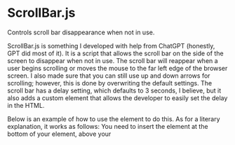 # ScrollBar.js
Controls scroll bar disappearance when not in use.

ScrollBar.js is something I developed with help from ChatGPT (honestly, GPT did most of it). It is a script that allows the scroll bar on the side of the screen to disappear when not in use. The scroll bar will reappear when a user begins scrolling or moves the mouse to the far left edge of the browser screen. I also made sure that you can still use up and down arrows for scrolling; however, this is done by overwriting the default settings. The scroll bar has a delay setting, which defaults to 3 seconds, I believe, but it also adds a custom element that allows the developer to easily set the delay in the HTML.

Below is an example of how to use the <set-timer> element to do this. As for a literary explanation, it works as follows: You need to insert the <set-timer></set-timer> element at the bottom of your <body> element, above your <script> elements. To change the delay time, you change the sec attribute, <scroll-timer sec="3"></scroll-timer>, which as you can guess, is the number of seconds the scroll bar will remain after an event.

This script will also inject a custom CSS class into the webpage to control the scroll bar, so you need to ensure that you have no other CSS controlling the scroll bar with overflow-y or any other CSS classes with the name .no-scrollbar. The script will also sense if the user is on a mobile device and will not run the scroll bar functions to save processing power when it's not needed.


I hope many will find this script useful in their projects, and I trust I won't be too heavily ridiculed for utilizing ChatGPT's in its development.
```html
<!DOCTYPE html>
<html lang="en">
<head>
    <meta charset="UTF-8">
    <meta name="viewport" content="width=device-width, initial-scale=1.0">
    <title>Example</title>
    
</head>
<body>
    <!-- Your webpage content here -->
    
    <!-- Custom element for setting scroll timer -->
    <scroll-timer sec="5"></scroll-timer>
    <script src="scrollbar_v1_4-29-24.js"></script>
</body>
</html>


